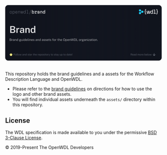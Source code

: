 <div style="align: center">
  <img src=".github/assets/readme-header.svg">
</div>

<br />

This repository holds the brand guidelines and a assets for the Workflow
Description Language and OpenWDL.

- Please refer to the [brand guidelines] on directions for how to use the logo
  and other brand assets.
- You will find individual assets underneath the `assets/` directory within this repository.

## License

The WDL specification is made available to you under the permissive [BSD
3-Clause License](./LICENSE).

© 2019-Present The OpenWDL Developers

[brand guidelines]: ./Guidelines.pdf
